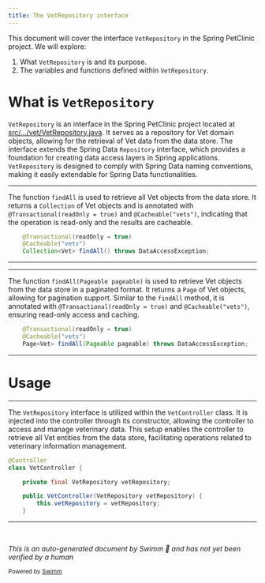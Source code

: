 ```yaml
---
title: The VetRepository interface
---
```

This document will cover the interface <SwmToken path="src/main/java/org/springframework/samples/petclinic/vet/VetController.java" pos="38:5:5" line-data="	private final VetRepository vetRepository;">`VetRepository`</SwmToken> in the Spring PetClinic project. We will explore:

1. What <SwmToken path="src/main/java/org/springframework/samples/petclinic/vet/VetController.java" pos="38:5:5" line-data="	private final VetRepository vetRepository;">`VetRepository`</SwmToken> is and its purpose.
2. The variables and functions defined within <SwmToken path="src/main/java/org/springframework/samples/petclinic/vet/VetController.java" pos="38:5:5" line-data="	private final VetRepository vetRepository;">`VetRepository`</SwmToken>.

# What is <SwmToken path="src/main/java/org/springframework/samples/petclinic/vet/VetController.java" pos="38:5:5" line-data="	private final VetRepository vetRepository;">`VetRepository`</SwmToken>

<SwmToken path="src/main/java/org/springframework/samples/petclinic/vet/VetController.java" pos="38:5:5" line-data="	private final VetRepository vetRepository;">`VetRepository`</SwmToken> is an interface in the Spring PetClinic project located at <SwmPath>[src/…/vet/VetRepository.java](src/main/java/org/springframework/samples/petclinic/vet/VetRepository.java)</SwmPath>. It serves as a repository for Vet domain objects, allowing for the retrieval of Vet data from the data store. The interface extends the Spring Data <SwmToken path="src/main/java/org/springframework/samples/petclinic/vet/VetRepository.java" pos="22:10:10" line-data="import org.springframework.data.repository.Repository;">`Repository`</SwmToken> interface, which provides a foundation for creating data access layers in Spring applications. <SwmToken path="src/main/java/org/springframework/samples/petclinic/vet/VetController.java" pos="38:5:5" line-data="	private final VetRepository vetRepository;">`VetRepository`</SwmToken> is designed to comply with Spring Data naming conventions, making it easily extendable for Spring Data functionalities.

<SwmSnippet path="/src/main/java/org/springframework/samples/petclinic/vet/VetRepository.java" line="44">

---

The function <SwmToken path="src/main/java/org/springframework/samples/petclinic/vet/VetRepository.java" pos="46:6:6" line-data="	Collection&lt;Vet&gt; findAll() throws DataAccessException;">`findAll`</SwmToken> is used to retrieve all Vet objects from the data store. It returns a <SwmToken path="src/main/java/org/springframework/samples/petclinic/vet/VetRepository.java" pos="46:1:1" line-data="	Collection&lt;Vet&gt; findAll() throws DataAccessException;">`Collection`</SwmToken> of Vet objects and is annotated with <SwmToken path="src/main/java/org/springframework/samples/petclinic/vet/VetRepository.java" pos="44:1:9" line-data="	@Transactional(readOnly = true)">`@Transactional(readOnly = true)`</SwmToken> and <SwmToken path="src/main/java/org/springframework/samples/petclinic/vet/VetRepository.java" pos="45:1:7" line-data="	@Cacheable(&quot;vets&quot;)">`@Cacheable("vets")`</SwmToken>, indicating that the operation is read-only and the results are cacheable.

```java
	@Transactional(readOnly = true)
	@Cacheable("vets")
	Collection<Vet> findAll() throws DataAccessException;
```

---

</SwmSnippet>

<SwmSnippet path="/src/main/java/org/springframework/samples/petclinic/vet/VetRepository.java" line="54">

---

The function <SwmToken path="src/main/java/org/springframework/samples/petclinic/vet/VetRepository.java" pos="56:6:11" line-data="	Page&lt;Vet&gt; findAll(Pageable pageable) throws DataAccessException;">`findAll(Pageable pageable)`</SwmToken> is used to retrieve Vet objects from the data store in a paginated format. It returns a <SwmToken path="src/main/java/org/springframework/samples/petclinic/vet/VetRepository.java" pos="56:1:1" line-data="	Page&lt;Vet&gt; findAll(Pageable pageable) throws DataAccessException;">`Page`</SwmToken> of Vet objects, allowing for pagination support. Similar to the <SwmToken path="src/main/java/org/springframework/samples/petclinic/vet/VetRepository.java" pos="56:6:6" line-data="	Page&lt;Vet&gt; findAll(Pageable pageable) throws DataAccessException;">`findAll`</SwmToken> method, it is annotated with <SwmToken path="src/main/java/org/springframework/samples/petclinic/vet/VetRepository.java" pos="54:1:9" line-data="	@Transactional(readOnly = true)">`@Transactional(readOnly = true)`</SwmToken> and <SwmToken path="src/main/java/org/springframework/samples/petclinic/vet/VetRepository.java" pos="55:1:7" line-data="	@Cacheable(&quot;vets&quot;)">`@Cacheable("vets")`</SwmToken>, ensuring read-only access and caching.

```java
	@Transactional(readOnly = true)
	@Cacheable("vets")
	Page<Vet> findAll(Pageable pageable) throws DataAccessException;
```

---

</SwmSnippet>

# Usage

<SwmSnippet path="/src/main/java/org/springframework/samples/petclinic/vet/VetController.java" line="35">

---

The <SwmToken path="src/main/java/org/springframework/samples/petclinic/vet/VetController.java" pos="38:5:5" line-data="	private final VetRepository vetRepository;">`VetRepository`</SwmToken> interface is utilized within the <SwmToken path="src/main/java/org/springframework/samples/petclinic/vet/VetController.java" pos="36:2:2" line-data="class VetController {">`VetController`</SwmToken> class. It is injected into the controller through its constructor, allowing the controller to access and manage veterinary data. This setup enables the controller to retrieve all Vet entities from the data store, facilitating operations related to veterinary information management.

```java
@Controller
class VetController {

	private final VetRepository vetRepository;

	public VetController(VetRepository vetRepository) {
		this.vetRepository = vetRepository;
	}
```

---

</SwmSnippet>

&nbsp;

*This is an auto-generated document by Swimm 🌊 and has not yet been verified by a human*

<SwmMeta version="3.0.0" repo-id="Z2l0aHViJTNBJTNBc3ByaW5nLXBldGNsaW5pYyUzQSUzQXVtYWxpbmdhc3dhbWk=" repo-name="spring-petclinic"><sup>Powered by [Swimm](/)</sup></SwmMeta>
